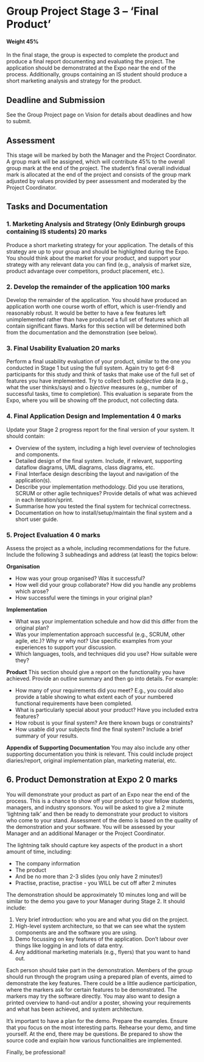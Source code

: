 # Group Project Stage 3 – ‘Final Product’

#### Weight 45%

In the final stage, the group is expected to complete the product and produce a final report
documenting and evaluating the project. The application should be demonstrated at the Expo near
the end of the process. Additionally, groups containing an IS student should produce a short
marketing analysis and strategy for the product.

## Deadline and Submission

See the Group Project page on Vision for details about deadlines and how to submit.

## Assessment

This stage will be marked by both the Manager and the Project Coordinator. A group mark will be
assigned, which will contribute 45% to the overall group mark at the end of the project. The
student’s final overall individual mark is allocated at the end of the project and consists of the group
mark adjusted by values provided by peer assessment and moderated by the Project Coordinator.

## Tasks and Documentation

### 1. Marketing Analysis and Strategy (Only Edinburgh groups containing IS students) 20 marks

Produce a short marketing strategy for your application. The details of this strategy are up to your
group and should be highlighted during the Expo. You should think about the market for your
product, and support your strategy with any relevant data you can find (e.g., analysis of market size,
product advantage over competitors, product placement, etc.).

### 2. Develop the remainder of the application 100 marks

Develop the remainder of the application. You should have produced an application worth one
course worth of effort, which is user-friendly and reasonably robust. It would be better to have a few
features left unimplemented rather than have produced a full set of features which all contain
significant flaws. Marks for this section will be determined both from the documentation and the
demonstration (see below).

### 3. Final Usability Evaluation 20 marks

Perform a final usability evaluation of your product, similar to the one you conducted in Stage 1 but
using the full system. Again try to get 6-8 participants for this study and think of tasks that make use
of the full set of features you have implemented. Try to collect both _subjective_ data (e.g., what the
user thinks/says) and o _bjective_ measures (e.g., number of successful tasks, time to completion). This
evaluation is separate from the Expo, where you will be showing off the product, not collecting data.


### 4. Final Application Design and Implementation 4 0 marks

Update your Stage 2 progress report for the final version of your system. It should contain:
- Overview of the system, including a high level overview of technologies and components.
- Detailed design of the final system. Include, if relevant, supporting dataflow diagrams, UML
diagrams, class diagrams, etc.
- Final Interface design describing the layout and navigation of the application(s).
- Describe your implementation methodology. Did you use iterations, SCRUM or other agile
techniques? Provide details of what was achieved in each iteration/sprint.
- Summarise how you tested the final system for technical correctness.
- Documentation on how to install/setup/maintain the final system and a short user guide.

### 5. Project Evaluation 4 0 marks

Assess the project as a whole, including recommendations for the future. Include the following 3
subheadings and address (at least) the topics below:

**Organisation**
- How was your group organised? Was it successful?
- How well did your group collaborate? How did you handle any problems which arose?
- How successful were the timings in your original plan?

**Implementation**
- What was your implementation schedule and how did this differ from the original plan?
- Was your implementation approach successful (e.g., SCRUM, other agile, etc.)? Why or why
not? Use specific examples from your experiences to support your discussion.
- Which languages, tools, and techniques did you use? How suitable were they?

**Product**
This section should give a report on the functionality you have achieved. Provide an outline summary
and then go into details. For example:
- How many of your requirements did you meet? E.g., you could also provide a table showing
to what extent each of your numbered functional requirements have been completed.
- What is particularly special about your product? Have you included extra features?
- How robust is your final system? Are there known bugs or constraints?
- How usable did your subjects find the final system? Include a brief summary of your results.

**Appendix of Supporting Documentation**
You may also include any other supporting documentation you think is relevant. This could include
project diaries/report, original implementation plan, marketing material, etc.


## 6. Product Demonstration at Expo 2 0 marks

You will demonstrate your product as part of an Expo near the end of the process. This is a chance to
show off your product to your fellow students, managers, and industry sponsors. You will be asked
to give a 2 minute ‘lightning talk’ and then be ready to demonstrate your product to visitors who
come to your stand. Assessment of the demo is based on the quality of the demonstration and your
software. You will be assessed by your Manager and an additional Manager or the Project
Coordinator.

The lightning talk should capture key aspects of the product in a short amount of time, including:
- The company information
- The product
- And be no more than 2-3 slides (you only have 2 minutes!)
- Practise, practise, practise - you WILL be cut off after 2 minutes

The demonstration should be approximately 10 minutes long and will be similar to the demo you
gave to your Manager during Stage 2. It should include:

1. Very brief introduction: who you are and what you did on the project.
2. High-level system architecture, so that we can see what the system components are and the
    software you are using.
3. Demo focussing on key features of the application. Don’t labour over things like logging in
    and lots of data entry.
4. Any additional marketing materials (e.g., flyers) that you want to hand out.

Each person should take part in the demonstration. Members of the group should run through the
program using a prepared plan of events, aimed to demonstrate the key features. There could be a
little audience participation, where the markers ask for certain features to be demonstrated. The
markers may try the software directly. You may also want to design a printed overview to hand-out
and/or a poster, showing your requirements and what has been achieved, and system architecture.

It’s important to have a plan for the demo. Prepare the examples. Ensure that you focus on the most
interesting parts. Rehearse your demo, and time yourself. At the end, there may be questions. Be
prepared to show the source code and explain how various functionalities are implemented.

Finally, be professional!


